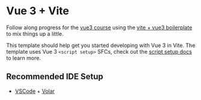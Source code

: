 # Vue 3 + Vite

Follow along progress for the [vue3 course](https://www.udemy.com/course/vuejs-2-the-complete-guide/) using the [vite + vue3 boilerplate](https://github.com/Showcase-Joz/vue3-boilerplate) to mix things up a little.

This template should help get you started developing with Vue 3 in Vite. The template uses Vue 3 `<script setup>` SFCs, check out the [script setup docs](https://v3.vuejs.org/api/sfc-script-setup.html#sfc-script-setup) to learn more.

## Recommended IDE Setup

- [VSCode](https://code.visualstudio.com/) + [Volar](https://marketplace.visualstudio.com/items?itemName=johnsoncodehk.volar)

